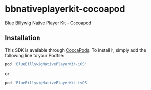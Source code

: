 # bbnativeplayerkit-cocoapod
Blue Billywig Native Player Kit - Cocoapod

## Installation

This SDK is available through [CocoaPods](https://cocoapods.org). To install
it, simply add the following line to your Podfile:

```ruby
pod 'BlueBillywigNativePlayerKit-iOS'
```
or

```ruby
pod 'BlueBillywigNativePlayerKit-tvOS'
```
